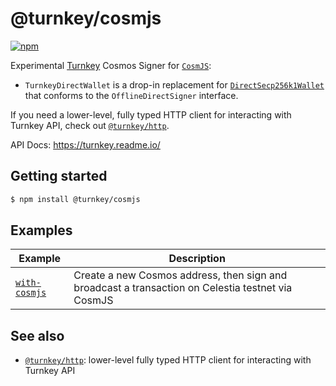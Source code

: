 # @turnkey/cosmjs

[![npm](https://img.shields.io/npm/v/@turnkey/cosmjs?color=%234C48FF)](https://www.npmjs.com/package/@turnkey/cosmjs)

Experimental [Turnkey](https://turnkey.io) Cosmos Signer for [`CosmJS`](https://github.com/cosmos/cosmjs):

- `TurnkeyDirectWallet` is a drop-in replacement for [`DirectSecp256k1Wallet`](https://github.com/cosmos/cosmjs/blob/e8e65aa0c145616ccb58625c32bffe08b46ff574/packages/proto-signing/src/directsecp256k1wallet.ts#LL14C14-L14C35) that conforms to the `OfflineDirectSigner` interface.

If you need a lower-level, fully typed HTTP client for interacting with Turnkey API, check out [`@turnkey/http`](/packages/http/).

API Docs: https://turnkey.readme.io/

## Getting started

```bash
$ npm install @turnkey/cosmjs
```

## Examples

| Example                                 | Description                                                                                       |
| --------------------------------------- | ------------------------------------------------------------------------------------------------- |
| [`with-cosmjs`](/examples/with-cosmjs/) | Create a new Cosmos address, then sign and broadcast a transaction on Celestia testnet via CosmJS |

## See also

- [`@turnkey/http`](/packages/http/): lower-level fully typed HTTP client for interacting with Turnkey API
